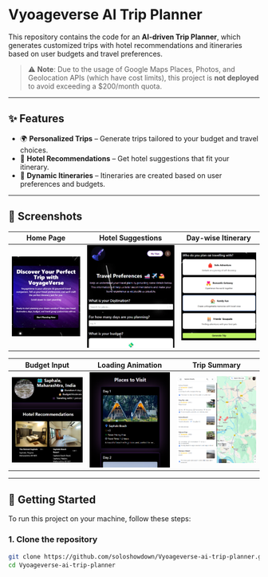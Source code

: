 # Vyoageverse AI Trip Planner

This repository contains the code for an **AI-driven Trip Planner**, which generates customized trips with hotel recommendations and itineraries based on user budgets and travel preferences.

> ⚠️ **Note**: Due to the usage of Google Maps Places, Photos, and Geolocation APIs (which have cost limits), this project is **not deployed** to avoid exceeding a $200/month quota.

---

## ✨ Features

- 🌍 **Personalized Trips** – Generate trips tailored to your budget and travel choices.
- 🏨 **Hotel Recommendations** – Get hotel suggestions that fit your itinerary.
- 📅 **Dynamic Itineraries** – Itineraries are created based on user preferences and budgets.

---

## 📸 Screenshots

| Home Page | Hotel Suggestions | Day-wise Itinerary |
|-----------|-------------------|--------------------|
| ![](src/assets/img1.png) | ![](src/assets/img2.png) | ![](src/assets/img3.png) |

| Budget Input | Loading Animation | Trip Summary |
|--------------|-------------------|--------------|
| ![](src/assets/img4.png) | ![](src/assets/img5.png) | ![](src/assets/img6.png) |

>

---

## 🚀 Getting Started

To run this project on your machine, follow these steps:

### 1. Clone the repository

```bash
git clone https://github.com/soloshowdown/Vyoageverse-ai-trip-planner.git
cd Vyoageverse-ai-trip-planner
